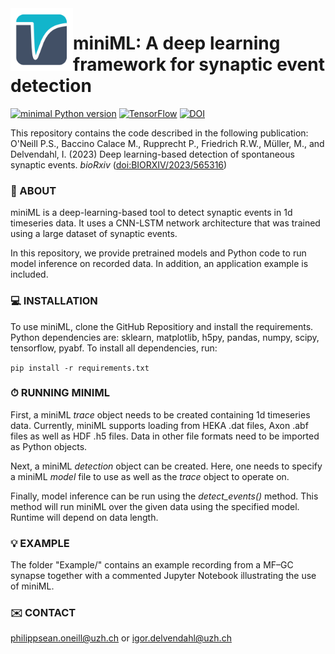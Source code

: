 <img align="left" width="100" height="100" src="minML_icon.png">

# miniML: A deep learning framework for synaptic event detection

[![minimal Python version](https://img.shields.io/badge/Python%3E%3D-3.9-grey.svg?style=for-the-badge&logo=python&labelColor=3670A0&logoColor=white)](https://www.anaconda.com/download/)
[![TensorFlow](https://img.shields.io/badge/TensorFlow-%23FF6F00.svg?style=for-the-badge&logo=TensorFlow&logoColor=white)](https://www.tensorflow.org)
[![DOI](https://img.shields.io/badge/DOI-TBD-grey.svg?style=for-the-badge&logo=doi&labelColor=green&logoColor=white)](https://dx.doi.org)


This repository contains the code described in the following publication:  
O'Neill P.S., Baccino Calace M., Rupprecht P., Friedrich R.W., Müller, M., and Delvendahl, I. 
(2023) Deep learning-based detection of spontaneous synaptic events. _bioRxiv_ ([doi:BIORXIV/2023/565316](https://dx.doi.org/BIORXIV/2023/565316))  


### 🧠 ABOUT

miniML is a deep-learning-based tool to detect synaptic events in 1d timeseries data. It uses a CNN-LSTM network architecture that was trained using a large dataset of synaptic events. 

In this repository, we provide pretrained models and Python code to run model inference on recorded data. In addition, an application example is included.

### 💻 INSTALLATION

To use miniML, clone the GitHub Repositiory and install the requirements. Python dependencies are: sklearn, matplotlib, h5py, pandas, numpy, scipy, tensorflow, pyabf. To install all dependencies, run:

`pip install -r requirements.txt`


### ⏱ RUNNING MINIML

First, a miniML *trace* object needs to be created containing 1d timeseries data. Currently, miniML supports loading from HEKA .dat files, Axon .abf files as well as HDF .h5 files. Data in other file formats need to be imported as Python objects.

Next, a miniML *detection* object can be created. Here, one needs to specify a miniML *model* file to use as well as the *trace* object to operate on. 

Finally, model inference can be run using the *detect_events()* method. This method will run miniML over the given data using the specified model. Runtime will depend on data length.


### 💡 EXAMPLE

The folder "Example/" contains an example recording from a MF–GC synapse together with a commented Jupyter Notebook illustrating the use of miniML.



### ✉️ CONTACT
philippsean.oneill@uzh.ch or igor.delvendahl@uzh.ch
